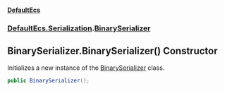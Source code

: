 #### [DefaultEcs](DefaultEcs.md 'DefaultEcs')
### [DefaultEcs.Serialization](DefaultEcs.md#DefaultEcs_Serialization 'DefaultEcs.Serialization').[BinarySerializer](BinarySerializer.md 'DefaultEcs.Serialization.BinarySerializer')
## BinarySerializer.BinarySerializer() Constructor
Initializes a new instance of the [BinarySerializer](BinarySerializer.md 'DefaultEcs.Serialization.BinarySerializer') class.  
```csharp
public BinarySerializer();
```
